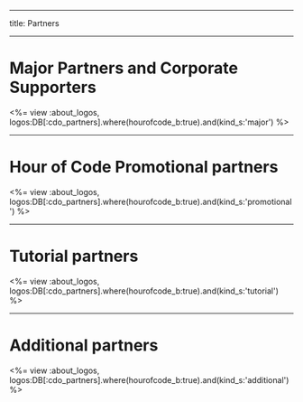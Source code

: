 * * *

title: Partners

* * *

# Major Partners and Corporate Supporters

<%= view :about_logos, logos:DB[:cdo_partners].where(hourofcode_b:true).and(kind_s:'major') %>

* * *

# Hour of Code Promotional partners

<%= view :about_logos, logos:DB[:cdo_partners].where(hourofcode_b:true).and(kind_s:'promotional') %>

* * *

# Tutorial partners

<%= view :about_logos, logos:DB[:cdo_partners].where(hourofcode_b:true).and(kind_s:'tutorial') %>

* * *

# Additional partners

<%= view :about_logos, logos:DB[:cdo_partners].where(hourofcode_b:true).and(kind_s:'additional') %>